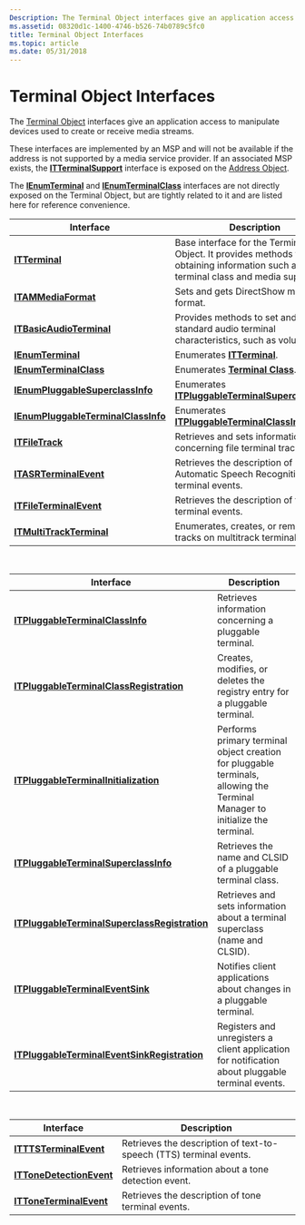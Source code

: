 ```yaml
---
Description: The Terminal Object interfaces give an application access to manipulate devices used to create or receive media streams.
ms.assetid: 08320d1c-1400-4746-b526-74b0789c5fc0
title: Terminal Object Interfaces
ms.topic: article
ms.date: 05/31/2018
---
```


# Terminal Object Interfaces

The [Terminal Object](terminal-object.md) interfaces give an application access to manipulate devices used to create or receive media streams.

These interfaces are implemented by an MSP and will not be available if the address is not supported by a media service provider. If an associated MSP exists, the [**ITTerminalSupport**](/windows/win32/api/tapi3if/nn-tapi3if-itterminalsupport) interface is exposed on the [Address Object](address-object.md).

The [**IEnumTerminal**](/windows/desktop/api/tapi3if/nn-tapi3if-ienumterminal) and [**IEnumTerminalClass**](/windows/desktop/api/tapi3if/nn-tapi3if-ienumterminalclass) interfaces are not directly exposed on the Terminal Object, but are tightly related to it and are listed here for reference convenience.



| Interface                                                                  | Description                                                                                                                       |
|----------------------------------------------------------------------------|-----------------------------------------------------------------------------------------------------------------------------------|
| [**ITTerminal**](/windows/win32/api/tapi3if/nn-tapi3if-itterminal)                                           | Base interface for the Terminal Object. It provides methods for obtaining information such as terminal class and media supported. |
| [**ITAMMediaFormat**](/windows/win32/api/tapi3/nn-tapi3-itammediaformat)                                 | Sets and gets DirectShow media format.                                                                                            |
| [**ITBasicAudioTerminal**](/windows/desktop/api/tapi3if/nn-tapi3if-itbasicaudioterminal)                       | Provides methods to set and get standard audio terminal characteristics, such as volume.                                          |
| [**IEnumTerminal**](/windows/desktop/api/tapi3if/nn-tapi3if-ienumterminal)                                     | Enumerates [**ITTerminal**](/windows/win32/api/tapi3if/nn-tapi3if-itterminal).                                                                                      |
| [**IEnumTerminalClass**](/windows/desktop/api/tapi3if/nn-tapi3if-ienumterminalclass)                           | Enumerates [**Terminal Class**](terminal-class.md).                                                                              |
| [**IEnumPluggableSuperclassInfo**](/windows/desktop/api/tapi3if/nn-tapi3if-ienumpluggablesuperclassinfo)       | Enumerates [**ITPluggableTerminalSuperclassInfo**](/windows/desktop/api/tapi3if/nn-tapi3if-itpluggableterminalsuperclassinfo).                                        |
| [**IEnumPluggableTerminalClassInfo**](/windows/desktop/api/tapi3if/nn-tapi3if-ienumpluggableterminalclassinfo) | Enumerates [**ITPluggableTerminalClassInfo**](/windows/desktop/api/tapi3if/nn-tapi3if-itpluggableterminalclassinfo).                                                  |
| [**ITFileTrack**](/windows/desktop/api/tapi3if/nn-tapi3if-itfiletrack)                                         | Retrieves and sets information concerning file terminal tracks.                                                                   |
| [**ITASRTerminalEvent**](/windows/desktop/api/tapi3if/nn-tapi3if-itasrterminalevent)                           | Retrieves the description of Automatic Speech Recognition terminal events.                                                        |
| [**ITFileTerminalEvent**](/windows/desktop/api/tapi3if/nn-tapi3if-itfileterminalevent)                         | Retrieves the description of file terminal events.                                                                                |
| [**ITMultiTrackTerminal**](/windows/desktop/api/tapi3if/nn-tapi3if-itmultitrackterminal)                       | Enumerates, creates, or removes tracks on multitrack terminals.                                                                   |



 



| Interface                                                                                      | Description                                                                                                                  |
|------------------------------------------------------------------------------------------------|------------------------------------------------------------------------------------------------------------------------------|
| [**ITPluggableTerminalClassInfo**](/windows/desktop/api/tapi3if/nn-tapi3if-itpluggableterminalclassinfo)                           | Retrieves information concerning a pluggable terminal.                                                                       |
| [**ITPluggableTerminalClassRegistration**](/windows/desktop/api/Termmgr/nn-termmgr-itpluggableterminalclassregistration)           | Creates, modifies, or deletes the registry entry for a pluggable terminal.                                                   |
| [**ITPluggableTerminalInitialization**](/windows/desktop/api/Termmgr/nn-termmgr-itpluggableterminalinitialization)                 | Performs primary terminal object creation for pluggable terminals, allowing the Terminal Manager to initialize the terminal. |
| [**ITPluggableTerminalSuperclassInfo**](/windows/desktop/api/tapi3if/nn-tapi3if-itpluggableterminalsuperclassinfo)                 | Retrieves the name and CLSID of a pluggable terminal class.                                                                  |
| [**ITPluggableTerminalSuperclassRegistration**](/windows/desktop/api/Termmgr/nn-termmgr-itpluggableterminalsuperclassregistration) | Retrieves and sets information about a terminal superclass (name and CLSID).                                                 |
| [**ITPluggableTerminalEventSink**](/windows/desktop/api/msp/nn-msp-itpluggableterminaleventsink)                           | Notifies client applications about changes in a pluggable terminal.                                                          |
| [**ITPluggableTerminalEventSinkRegistration**](/windows/desktop/api/msp/nn-msp-itpluggableterminaleventsinkregistration)   | Registers and unregisters a client application for notification about pluggable terminal events.                             |



 



| Interface                                            | Description                                                        |
|------------------------------------------------------|--------------------------------------------------------------------|
| [**ITTTSTerminalEvent**](/windows/desktop/api/tapi3if/nn-tapi3if-itttsterminalevent)     | Retrieves the description of text-to-speech (TTS) terminal events. |
| [**ITToneDetectionEvent**](/windows/desktop/api/Tapi3if/nn-tapi3if-ittonedetectionevent) | Retrieves information about a tone detection event.                |
| [**ITToneTerminalEvent**](/windows/desktop/api/tapi3if/nn-tapi3if-ittoneterminalevent)   | Retrieves the description of tone terminal events.                 |



 

 

 
